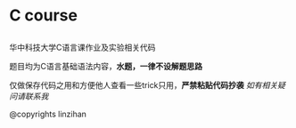 # C course
##
华中科技大学C语言课作业及实验相关代码

题目均为C语言基础语法内容，**水题，一律不设解题思路**


仅做保存代码之用和方便他人查看一些trick只用，**严禁粘贴代码抄袭**
*如有相关疑问请联系我*

@copyrights linzihan